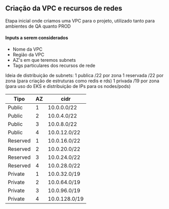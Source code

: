 ## Criação da VPC e recursos de redes

Etapa inicial onde criamos uma VPC para o projeto, utilizado tanto para ambientes de QA quanto PROD

#### Inputs a serem considerados

* Nome da VPC
* Região da VPC
* AZ's em que teremos subnets
* Tags particulares dos recursos de rede



Ideia de distribuição de subnets:
1 publica /22 por zona
1 reservada /22 por zona (para criação de estruturas como redis e rds)
1 privada /19 por zona (para uso do EKS e distribuição de IPs para os nodes/pods)


| Tipo     	| AZ 	| cidr          	|
|----------	|----	|---------------	|
| Public   	| 1  	| 10.0.0.0/22   	|
| Public   	| 2  	| 10.0.4.0/22   	|
| Public   	| 3  	| 10.0.8.0/22   	|
| Public   	| 4  	| 10.0.12.0/22  	|
| Reserved 	| 1  	| 10.0.16.0/22  	|
| Reserved 	| 2  	| 10.0.20.0/22  	|
| Reserved 	| 3  	| 10.0.24.0/22  	|
| Reserved 	| 4  	| 10.0.28.0/22  	|
| Private  	| 1  	| 10.0.32.0/19  	|
| Private  	| 2  	| 10.0.64.0/19  	|
| Private  	| 3  	| 10.0.96.0/19  	|
| Private  	| 4  	| 10.0.128.0/19 	|